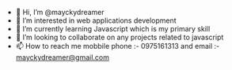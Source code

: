 - 👋 Hi, I’m @mayckydreamer
- 👀 I’m interested in web applications development
- 🌱 I’m currently learning Javascript which is my primary skill
- 💞️ I’m looking to collaborate on any projects related to javascript
- 📫 How to reach me mobbile phone :- 0975161313 and email :- mayckydreamer@gmail.com

<!---
mayckydreamer/mayckydreamer is a ✨ special ✨ repository because its `README.md` (this file) appears on your GitHub profile.
You can click the Preview link to take a look at your changes.
--->

